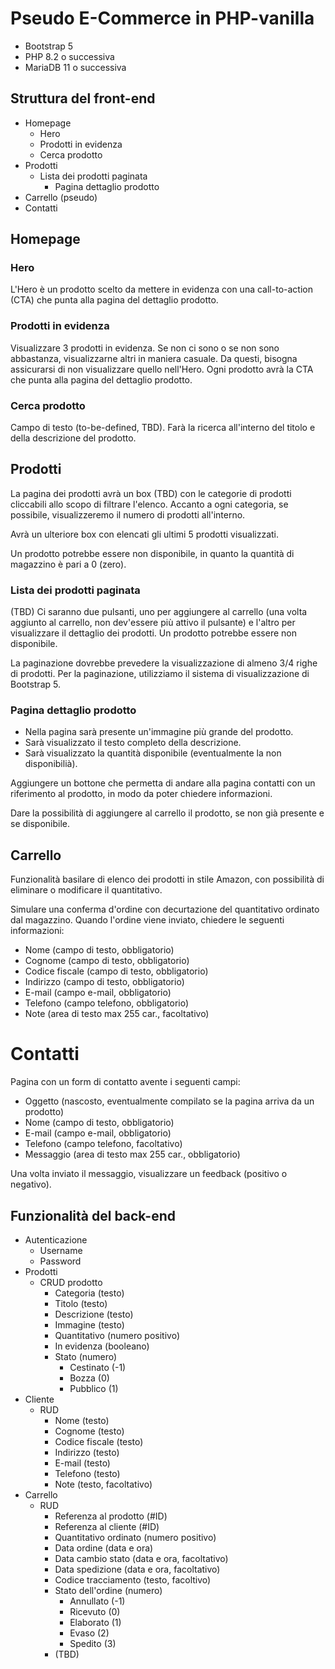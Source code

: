 # Pseudo E-Commerce in PHP-vanilla

- Bootstrap 5
- PHP 8.2 o successiva
- MariaDB 11 o successiva

## Struttura del front-end

 - Homepage
   - Hero
   - Prodotti in evidenza
   - Cerca prodotto
 - Prodotti
   - Lista dei prodotti paginata
     - Pagina dettaglio prodotto
 - Carrello (pseudo)
 - Contatti

## Homepage

### Hero

L'Hero è un prodotto scelto da mettere in evidenza con una call-to-action (CTA) che punta alla pagina del dettaglio prodotto.

### Prodotti in evidenza

Visualizzare 3 prodotti in evidenza. Se non ci sono o se non sono abbastanza, visualizzarne altri in maniera casuale. Da questi, bisogna assicurarsi di non visualizzare quello nell'Hero. Ogni prodotto avrà la CTA che punta alla pagina del dettaglio prodotto.

### Cerca prodotto

Campo di testo (to-be-defined, TBD). Farà la ricerca all'interno del titolo e della descrizione del prodotto.

## Prodotti

La pagina dei prodotti avrà un box (TBD) con le categorie di prodotti cliccabili allo scopo di filtrare l'elenco. Accanto a ogni categoria, se possibile, visualizzeremo il numero di prodotti all'interno.

Avrà un ulteriore box con elencati gli ultimi 5 prodotti visualizzati.

Un prodotto potrebbe essere non disponibile, in quanto la quantità di magazzino è pari a 0 (zero).

### Lista dei prodotti paginata

(TBD) Ci saranno due pulsanti, uno per aggiungere al carrello (una volta aggiunto al carrello, non dev'essere più attivo il pulsante) e l'altro per visualizzare il dettaglio dei prodotti. Un prodotto potrebbe essere non disponibile.

La paginazione dovrebbe prevedere la visualizzazione di almeno 3/4 righe di prodotti. Per la paginazione, utilizziamo il sistema di visualizzazione di Bootstrap 5.

### Pagina dettaglio prodotto

- Nella pagina sarà presente un'immagine più grande del prodotto. 
- Sarà visualizzato il testo completo della descrizione.
- Sarà visualizzato la quantità disponibile (eventualmente la non disponibilià).

Aggiungere un bottone che permetta di andare alla pagina contatti con un riferimento al prodotto, in modo da poter chiedere informazioni.

Dare la possibilità di aggiungere al carrello il prodotto, se non già presente e se disponibile.

## Carrello

Funzionalità basilare di elenco dei prodotti in stile Amazon, con possibilità di eliminare o modificare il quantitativo.

Simulare una conferma d'ordine con decurtazione del quantitativo ordinato dal magazzino. Quando l'ordine viene inviato, chiedere le seguenti informazioni:

 - Nome (campo di testo, obbligatorio)
 - Cognome (campo di testo, obbligatorio)
 - Codice fiscale (campo di testo, obbligatorio)
 - Indirizzo (campo di testo, obbligatorio)
 - E-mail (campo e-mail, obbligatorio)
 - Telefono (campo telefono, obbligatorio)
 - Note (area di testo max 255 car., facoltativo)

# Contatti

Pagina con un form di contatto avente i seguenti campi:

 - Oggetto (nascosto, eventualmente compilato se la pagina arriva da un prodotto)
 - Nome (campo di testo, obbligatorio)
 - E-mail (campo e-mail, obbligatorio)
 - Telefono (campo telefono, facoltativo)
 - Messaggio (area di testo max 255 car., obbligatorio)

Una volta inviato il messaggio, visualizzare un feedback (positivo o negativo).

## Funzionalità del back-end

- Autenticazione
  - Username
  - Password
- Prodotti
  - CRUD prodotto
    - Categoria (testo)
    - Titolo (testo)
    - Descrizione (testo)
    - Immagine (testo)
    - Quantitativo (numero positivo)
    - In evidenza (booleano)
    - Stato (numero)
      - Cestinato (-1)
      - Bozza (0)
      - Pubblico (1)
- Cliente
    - RUD
      - Nome (testo)
      - Cognome (testo)
      - Codice fiscale (testo)
      - Indirizzo (testo)
      - E-mail (testo)
      - Telefono (testo)
      - Note (testo, facoltativo)
- Carrello
  - RUD
    - Referenza al prodotto (#ID)
    - Referenza al cliente (#ID)
    - Quantitativo ordinato (numero positivo)
    - Data ordine (data e ora)
    - Data cambio stato (data e ora, facoltativo)
    - Data spedizione (data e ora, facoltativo)
    - Codice tracciamento (testo, facoltivo)
    - Stato dell'ordine (numero)
      - Annullato (-1)
      - Ricevuto (0)
      - Elaborato (1)
      - Evaso (2)
      - Spedito (3)
    - (TBD)
